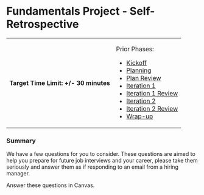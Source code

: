 # Fundamentals Project - Self-Retrospective

<table><tbody><tr><td markdown="1">

#### Target Time Limit: +/- 30 minutes

</td>
<td markdown="1">

Prior Phases:

- <a href="https://devmountain.github.io/qa_student_assignments/units/unit_1_fundamentals/1.07/project1.01.html" target="\_blank">Kickoff</a>
- <a href="https://devmountain.github.io/qa_student_assignments/units/unit_1_fundamentals/1.07/project1.02.html" target="\_blank">Planning</a>
- <a href="https://devmountain.github.io/qa_student_assignments/units/unit_1_fundamentals/1.07/project1.03.html" target="\_blank">Plan
  Review</a>
- <a href="https://devmountain.github.io/qa_student_assignments/units/unit_1_fundamentals/1.07/project1.04.html" target="\_blank">Iteration
  1</a>
- <a href="https://devmountain.github.io/qa_student_assignments/units/unit_1_fundamentals/1.08/project1.05.html" target="\_blank">Iteration
  1 Review</a>
- <a href="https://devmountain.github.io/qa_student_assignments/units/unit_1_fundamentals/1.08/project1.06.html" target="\_blank">Iteration
  2</a>
- <a href="https://devmountain.github.io/qa_student_assignments/units/unit_1_fundamentals/1.09/project1.07.html" target="\_blank">Iteration
  2 Review</a>
- <a href="https://devmountain.github.io/qa_student_assignments/units/unit_1_fundamentals/1.09/project1.08.html" target="\_blank">Wrap-up</a>

</td></tr></tbody></table>

### Summary

We have a few questions for you to consider. These questions are aimed to help
you prepare for future job interviews and your career, please take them
seriously and answer them as if responding to an email from a hiring manager.

Answer these questions in Canvas.
